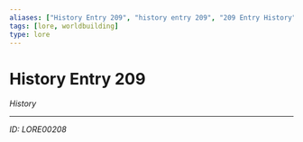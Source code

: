 ```yaml
---
aliases: ["History Entry 209", "history entry 209", "209 Entry History"]
tags: [lore, worldbuilding]
type: lore
---
```


# History Entry 209

*History*

---
*ID: LORE00208*